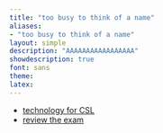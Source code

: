 ```yaml
---
title: "too busy to think of a name"
aliases:
- "too busy to think of a name"
layout: simple
description: "AAAAAAAAAAAAAAAAA"
showdescription: true
font: sans
theme: 
latex: 
---
```


- [technology for CSL](tech.md)
- [review the exam](review.md)
